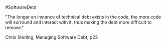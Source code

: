 #SoftwareDebt

"The longer an instance of technical debt exists in the code, the more code will surround and interact with it, thus making the debt more difficult to remove."

Chris Sterling, Managing Software Debt, p23